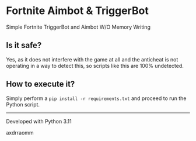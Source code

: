 # Fortnite Aimbot & TriggerBot

Simple Fortnite TriggerBot and Aimbot W/O Memory Writing

## Is it safe?
Yes, as it does not interfere with the game at all and the anticheat is not operating in a way to detect this, so scripts like this are 100% undetected.

## How to execute it?
Simply perform a `pip install -r requirements.txt` and proceed to run the Python script.

---

Developed with Python 3.11

axdrraomm